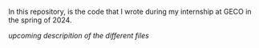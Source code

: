 In this repository, is the code that I wrote during my internship at GECO in the spring of 2024. 

_upcoming descripition of the different files_
